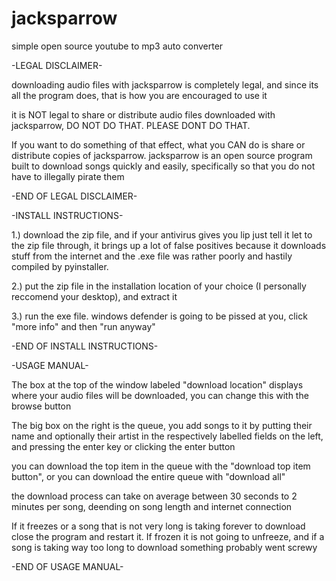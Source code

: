 # jacksparrow
simple open source youtube to mp3 auto converter

-LEGAL DISCLAIMER-

downloading audio files with jacksparrow is completely legal, and since its all the program does, that is how you are encouraged to use it

it is NOT legal to share or distribute audio files downloaded with jacksparrow, DO NOT DO THAT. PLEASE DONT DO THAT. 

If you want to do something of that effect, what you CAN do is share or distribute copies of jacksparrow. jacksparrow is an open source program built to download songs quickly and easily, specifically so that you do not have to illegally pirate them

-END OF LEGAL DISCLAIMER-



-INSTALL INSTRUCTIONS-

1.) download the zip file, and if your antivirus gives you lip just tell it let to the zip file through, it brings up a lot of false positives because it downloads stuff from the internet and the .exe file was rather poorly and hastily compiled by pyinstaller. 

2.) put the zip file in the installation location of your choice (I personally reccomend your desktop), and extract it

3.) run the exe file. windows defender is going to be pissed at you, click "more info" and then "run anyway"

-END OF INSTALL INSTRUCTIONS-



-USAGE MANUAL-

The box at the top of the window labeled "download location" displays where your audio files will be downloaded, you can change this with the browse button

The big box on the right is the queue, you add songs to it by putting their name and optionally their artist in the respectively labelled fields on the left, and pressing the enter key or clicking the enter button

you can download the top item in the queue with the "download top item button", or you can download the entire queue with "download all"

the download process can take on average between 30 seconds to 2 minutes per song, deending on song length and internet connection

If it freezes or a song that is not very long is taking forever to download close the program and restart it. If frozen it is not going to unfreeze, and if a song is taking way too long to download something probably went screwy

-END OF USAGE MANUAL-







